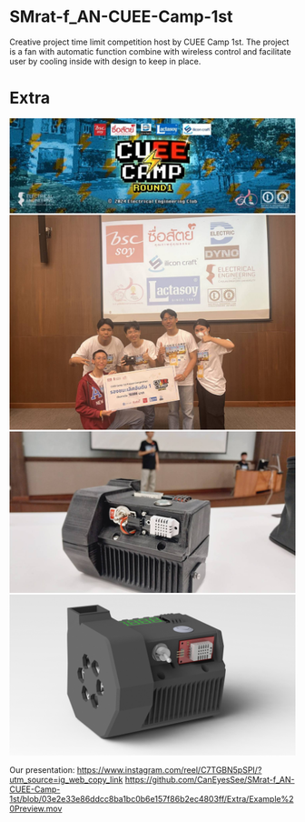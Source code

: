 # SMrat-f_AN-CUEE-Camp-1st
Creative project time limit competition host by CUEE Camp 1st. The project is a fan with automatic function combine with wireless control and facilitate user by cooling inside with design to keep in place.

# Extra
![CUEE Camp 1st](https://github.com/CanEyesSee/SMrat-f_AN-CUEE-Camp-1st/blob/2c1325737aa1fc12fdd6fc265548e0f28edc8515/Extra/Compatition.jpg)
![Teammate](https://github.com/CanEyesSee/SMrat-f_AN-CUEE-Camp-1st/blob/2c1325737aa1fc12fdd6fc265548e0f28edc8515/Extra/Teammate.jpg)
![Model](https://github.com/CanEyesSee/SMrat-f_AN-CUEE-Camp-1st/blob/2c1325737aa1fc12fdd6fc265548e0f28edc8515/Extra/Model1.jpg)
![Render](https://github.com/CanEyesSee/SMrat-f_AN-CUEE-Camp-1st/blob/7f2b75b42ec7ec4be39f43491bcc60dcd671eec3/Extra/Render.png)

Our presentation:
https://www.instagram.com/reel/C7TGBN5pSPI/?utm_source=ig_web_copy_link
https://github.com/CanEyesSee/SMrat-f_AN-CUEE-Camp-1st/blob/03e2e33e86ddcc8ba1bc0b6e157f86b2ec4803ff/Extra/Example%20Preview.mov
